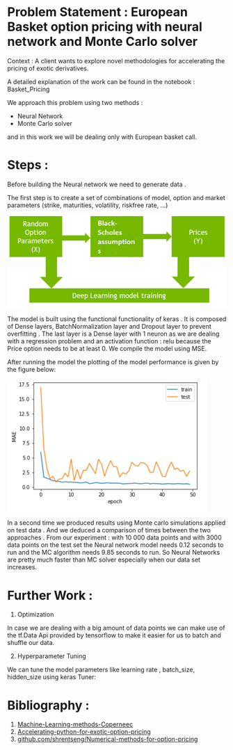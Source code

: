# Problem Statement : European Basket option pricing with neural network and Monte Carlo solver

Context : A client wants to explore novel methodologies for accelerating the pricing of
exotic derivatives.


A detailed explanation of the work can be found in the notebook : Basket_Pricing

We approach this problem using two methods : 

- Neural Network
- Monte Carlo solver

and in this work we will be dealing only with European basket call.



# Steps : 

Before building the Neural network we need to generate data .

The first step is to create a set of combinations of model, option and market parameters (strike, maturities, volatility, riskfree rate, ...) 


![](images/b1.PNG)


The model is built using the functional functionality of keras . It is composed of Dense layers, BatchNormalization layer and Dropout layer to prevent overfitting . The last layer is a Dense layer with 1 neuron as we are dealing with a regression problem and an activation function : relu because the Price option needs to be at least 0. We compile the model using MSE.

After running the model the plotting of the model performance is given by the figure below:

![](images/b3.PNG)


In a second time we produced results using Monte carlo simulations applied on test data .
And we deduced a comparison of times between the two approaches .
From  our experiment : with 10 000 data points and with 3000 data points on the test set the Neural network model needs  0.12 seconds to run and the MC algorithm needs 9.85 seconds to run. So Neural Networks are pretty much faster than MC solver especially when our data set increases.

# Further Work : 

1. Optimization

In case we are dealing with a big amount of data points we can make use of the tf.Data Api provided by tensorflow to make it easier for us to batch and shuffle our data.



2. Hyperparameter Tuning

We can tune the model parameters like learning rate , batch_size, hidden_size using  keras Tuner:

# Bibliography : 

1. [Machine-Learning-methods-Coperneec](https://canopee-group.com/wp-content/uploads/2020/12/Machine-Learning-methods-Coperneec.pdf)
2. [Accelerating-python-for-exotic-option-pricing](https://developer.nvidia.com/blog/accelerating-python-for-exotic-option-pricing/)
3. [github.com/shrentseng/Numerical-methods-for-option-pricing](https://github.com/shrentseng/Numerical-methods-for-option-pricing/blob/main/Monte%20Carlo%20simulation%20option%20pricing.ipynb)






